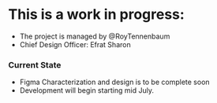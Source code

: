 # This is a work in progress:
- The project is managed by @RoyTennenbaum
- Chief Design Officer: Efrat Sharon

### Current State
- Figma Characterization and design is to be complete soon
- Development will begin starting mid July.
